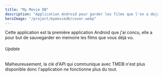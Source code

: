 ```yaml
---
title: "My Movie DB"
description: "Application Android pour garder les films que l'on a deja vu"
heroImage: "/project/mymoviedb/cover.webp" 
---
```

Cette application est la première application Android que j'ai concu, elle a pour but de sauvegarder en memoire les films que vous déjà vu.

###### Update
Malheureusement, la clé d'API qui communique avec TMDB n'est plus disponible donc l'application ne fonctionne plus du tout.
